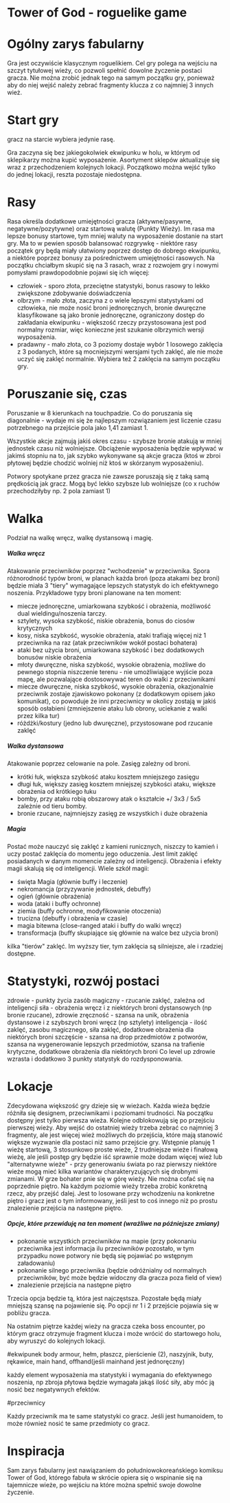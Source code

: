 # Tower of God - roguelike game

# Ogólny zarys fabularny

Gra jest oczywiście klasycznym roguelikiem. Cel gry polega na wejściu na szczyt tytułowej wieży, co pozwoli spełnić dowolne życzenie postaci gracza. Nie można zrobić jednak tego na samym początku gry, ponieważ aby do niej wejść należy zebrać fragmenty klucza z co najmniej 3 innych wież.

# Start gry

gracz na starcie wybiera jedynie rasę. 

Gra zaczyna się bez jakiegokolwiek ekwipunku w holu, w którym od sklepikarzy można kupić wyposażenie. Asortyment sklepów aktualizuje się wraz z przechodzeniem kolejnych lokacji. Początkowo można wejść tylko do jednej lokacji, reszta pozostaje niedostępna.

# Rasy
Rasa określa dodatkowe umiejętności gracza (aktywne/pasywne, negatywne/pozytywne) oraz startową walutę (Punkty Wieży). Im rasa ma lepsze bonusy startowe, tym mniej waluty na wyposażenie dostanie na start gry. Ma to w pewien sposób balansować rozgrywkę - niektóre rasy początek gry będą miały ułatwiony poprzez dostęp do dobrego ekwipunku, a niektóre poprzez bonusy za pośrednictwem umiejętności rasowych. 
Na początku chciałbym skupić się na 3 rasach, wraz z rozwojem gry i nowymi pomysłami prawdopodobnie pojawi się ich więcej:
- człowiek - sporo złota, przeciętne statystyki, bonus rasowy to lekko zwiększone zdobywanie doświadczenia
- olbrzym - mało złota, zaczyna z o wiele lepszymi statystykami od człowieka, nie może nosić broni jednoręcznych, bronie dwuręczne klasyfikowane są jako bronie jednoręczne, ograniczony dostęp do zakładania ekwipunku - większość rzeczy przystosowana jest pod normalny rozmiar, więc konieczne jest szukanie olbrzymich wersji wyposażenia.
- pradawny - mało złota, co 3 poziomy dostaje wybór 1 losowego zaklęcia z 3 podanych, które są mocniejszymi wersjami tych zaklęć, ale nie może uczyć się zaklęć normalnie. Wybiera też 2 zaklęcia na samym początku gry.

# Poruszanie się, czas

Poruszanie w 8 kierunkach na touchpadzie. Co do poruszania się diagonalnie - wydaje mi się że najlepszym rozwiązaniem jest liczenie czasu potrzebnego na przejście pola jako 1,41 zamiast 1. 

Wszystkie akcje zajmują jakiś okres czasu - szybsze bronie atakują w mniej jednostek czasu niż wolniejsze. Obciążenie wyposażenia będzie wpływać w jakimś stopniu na to, jak szybko wykonywane są akcje gracza (ktoś w zbroi płytowej będzie chodzić wolniej niż ktoś w skórzanym wyposażeniu). 

Potwory spotykane przez gracza nie zawsze poruszają się z taką samą prędkością jak gracz. Mogą być lekko szybsze lub wolniejsze (co x ruchów przechodziłyby np. 2 pola zamiast 1)

# Walka

Podział na walkę wręcz, walkę dystansową i magię.

##### Walka wręcz

Atakowanie przeciwników poprzez "wchodzenie" w przeciwnika. Spora różnorodność typów broni, w planach każda broń (poza atakami bez broni) będzie miała 3 "tiery" wymagające lepszych statystyk do ich efektywnego noszenia. Przykładowe typy broni planowane na ten moment:

- miecze jednoręczne, umiarkowana szybkość i obrażenia, możliwość dual wieldingu/noszenia tarczy.
- sztylety, wysoka szybkość, niskie obrażenia, bonus do ciosów krytycznych
- kosy, niska szybkość, wysokie obrażenia, ataki trafiają więcej niż 1 przeciwnika na raz (atak przeciwników wokół postaci bohatera)
- ataki bez użycia broni, umiarkowana szybkość i bez dodatkowych bonusów niskie obrażenia
- młoty dwuręczne, niska szybkość, wysokie obrażenia, możliwe do pewnego stopnia niszczenie terenu - nie umożliwiające wyjście poza mapę, ale pozwalające dostosowywać teren do walki z przeciwnikami
- miecze dwuręczne, niska szybkość, wysokie obrażenia, okazjonalnie przeciwnik zostaje zjawiskowo pokonany (z dodatkowym opisem jako komunikat), co powoduje że inni przeciwnicy w okolicy zostają w jakiś sposób osłabieni (zmniejszenie ataku lub obrony, uciekanie z walki przez kilka tur)
- różdżki/kostury (jedno lub dwuręczne), przystosowane pod rzucanie zaklęć 
##### Walka dystansowa

Atakowanie poprzez celowanie na pole. Zasięg zależny od broni. 

- krótki łuk, większa szybkość ataku kosztem mniejszego zasięgu
- długi łuk, większy zasięg kosztem mniejszej szybkości ataku, większe obrażenia od krótkiego łuku
- bomby, przy ataku robią obszarowy atak o kształcie +/ 3x3 / 5x5 zależnie od tieru bomby. 
- bronie rzucane, najmniejszy zasięg ze wszystkich i duże obrażenia

##### Magia

Postać może nauczyć się zaklęć z kamieni runicznych, niszczy to kamień i uczy postać zaklęcia do momentu jego oduczenia. Jest limit zaklęć posiadanych w danym momencie zależny od inteligencji. Obrażenia i efekty magii skalują się od inteligencji. Wiele szkół magii:
- święta Magia (głównie buffy i leczenie)
- nekromancja (przyzywanie jednostek, debuffy)
- ogień (głównie obrażenia)
- woda (ataki i buffy ochronne)
- ziemia (buffy ochronne, modyfikowanie otoczenia)
- trucizna (debuffy i obrażenia w czasie)
- magia bitewna (close-ranged ataki i buffy do walki wręcz)
- transformacja (buffy skupiające się głównie na walce bez użycia broni)

kilka "tierów" zaklęć. Im wyższy tier, tym zaklęcia są silniejsze, ale i rzadziej dostępne.

# Statystyki, rozwój postaci
zdrowie - punkty życia
zasób magiczny - rzucanie zaklęć, zależna od inteligencji
siła - obrażenia wręcz i z niektórych broni dystansowych (np bronie rzucane), zdrowie
zręczność - szansa na unik, obrażenia dystansowe i z szybszych broni wręcz (np sztylety)
inteligencja - ilość zaklęć, zasobu magicznego, siła zaklęć, dodatkowe obrażenia dla niektórych broni
szczęście - szansa na drop przedmiotów z potworów, szansa na wygenerowanie lepszych przedmiotów, szansa na trafienie krytyczne, dodatkowe obrażenia dla niektórych broni
Co level up zdrowie wzrasta i dodatkowo 3 punkty statystyk do rozdysponowania. 

# Lokacje
Zdecydowana większość gry dzieje się w wieżach. Każda wieża będzie różniła się designem, przeciwnikami i poziomami trudności. Na początku dostępny jest tylko pierwsza wieża. Kolejne odblokowują się po przejściu pierwszej wieży. Aby wejść do ostatniej wieży trzeba zebrać co najmniej 3 fragmenty, ale jest więcej wież możliwych do przejścia, które mają stanowić większe wyzwanie dla postaci niż samo przejście gry. Wstępnie planuję 1 wieżę startową, 3 stosunkowo proste wieże, 2 trudniejsze wieże i finałową wieżę, ale jeśli postęp gry będzie iść sprawnie może dodam więcej wież lub "alternatywne wieże" - przy generowaniu świata po raz pierwszy niektóre wieże mogą mieć kilka wariantów charakteryzujących się drobnymi zmianami.
W grze bohater pnie się w górę wieży. Nie można cofać się na poprzednie piętro. Na każdym poziomie wieży trzeba zrobić konkretną rzecz, aby przejść dalej. Jest to losowane przy wchodzeniu na konkretne piętro i gracz jest o tym informowany, jeśli jest to coś innego niż po prostu znalezienie przejścia na następne piętro.
##### Opcje, które przewiduję na ten moment (wrażliwe na późniejsze zmiany)
- pokonanie wszystkich przeciwników na mapie (przy pokonaniu przeciwnika jest informacja ilu przeciwników pozostało, w tym przypadku nowe potwory nie będą się pojawiać po wstępnym załadowaniu)
- pokonanie silnego przeciwnika (będzie odróżnialny od normalnych przeciwników, być może będzie widoczny dla gracza poza field of view)
- znalezienie przejścia na następne piętro

Trzecia opcja będzie tą, która jest najczęstsza. Pozostałe będą miały mniejszą szansę na pojawienie się. Po opcji nr 1 i 2 przejście pojawia się w pobliżu gracza.

Na ostatnim piętrze każdej wieży na gracza czeka boss encounter, po którym gracz otrzymuje fragment klucza i może wrócić do startowego holu, aby wyruszyć do kolejnych lokacji.

#ekwipunek
body armour, hełm, płaszcz, pierścienie (2), naszyjnik, buty, rękawice, main hand, offhand(jeśli mainhand jest jednoręczny)

każdy element wyposażenia ma statystyki i wymagania do efektywnego noszenia, np zbroja płytowa będzie wymagała jakąś ilość siły, aby móc ją nosić bez negatywnych efektów.

#przeciwnicy

Każdy przeciwnik ma te same statystyki co gracz. Jeśli jest humanoidem, to może również nosić te same przedmioty co gracz. 

# Inspiracja
Sam zarys fabularny jest nawiązaniem do południowokoreańskiego komiksu Tower of God, którego fabuła w skrócie opiera się o wspinanie się na tajemnicze wieże, po wejściu na które można spełnić swoje dowolne życzenie.

